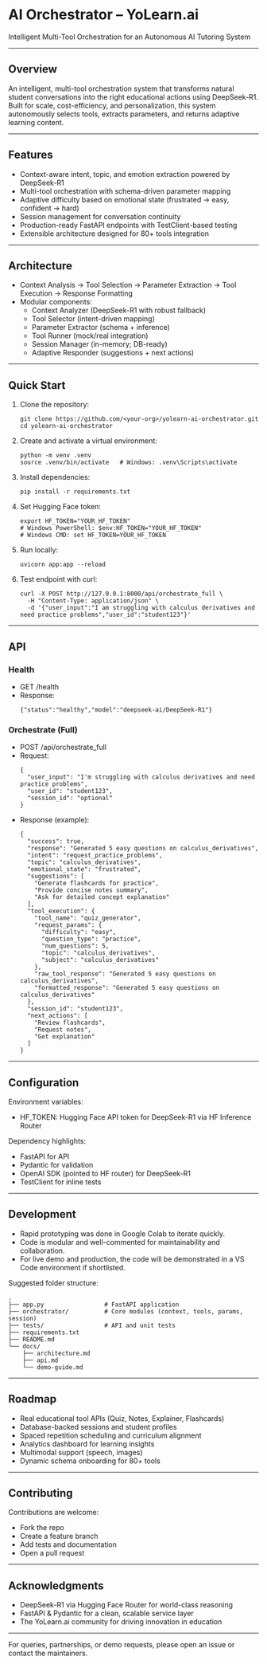 # AI Orchestrator – YoLearn.ai
Intelligent Multi-Tool Orchestration for an Autonomous AI Tutoring System

***

## Overview
An intelligent, multi-tool orchestration system that transforms natural student conversations into the right educational actions using DeepSeek-R1. Built for scale, cost-efficiency, and personalization, this system autonomously selects tools, extracts parameters, and returns adaptive learning content.

***

## Features
- Context-aware intent, topic, and emotion extraction powered by DeepSeek-R1
- Multi-tool orchestration with schema-driven parameter mapping
- Adaptive difficulty based on emotional state (frustrated → easy, confident → hard)
- Session management for conversation continuity
- Production-ready FastAPI endpoints with TestClient-based testing
- Extensible architecture designed for 80+ tools integration

***

## Architecture
- Context Analysis → Tool Selection → Parameter Extraction → Tool Execution → Response Formatting
- Modular components:
  - Context Analyzer (DeepSeek-R1 with robust fallback)
  - Tool Selector (intent-driven mapping)
  - Parameter Extractor (schema + inference)
  - Tool Runner (mock/real integration)
  - Session Manager (in-memory; DB-ready)
  - Adaptive Responder (suggestions + next actions)

***

## Quick Start
1. Clone the repository:
   ```
   git clone https://github.com/<your-org>/yolearn-ai-orchestrator.git
   cd yolearn-ai-orchestrator
   ```

2. Create and activate a virtual environment:
   ```
   python -m venv .venv
   source .venv/bin/activate   # Windows: .venv\Scripts\activate
   ```

3. Install dependencies:
   ```
   pip install -r requirements.txt
   ```

4. Set Hugging Face token:
   ```
   export HF_TOKEN="YOUR_HF_TOKEN"
   # Windows PowerShell: $env:HF_TOKEN="YOUR_HF_TOKEN"
   # Windows CMD: set HF_TOKEN=YOUR_HF_TOKEN
   ```

5. Run locally:
   ```
   uvicorn app:app --reload
   ```

6. Test endpoint with curl:
   ```
   curl -X POST http://127.0.0.1:8000/api/orchestrate_full \
     -H "Content-Type: application/json" \
     -d '{"user_input":"I am struggling with calculus derivatives and need practice problems","user_id":"student123"}'
   ```

***

## API

### Health
- GET /health  
- Response:
  ```
  {"status":"healthy","model":"deepseek-ai/DeepSeek-R1"}
  ```

### Orchestrate (Full)
- POST /api/orchestrate_full  
- Request:
  ```
  {
    "user_input": "I'm struggling with calculus derivatives and need practice problems",
    "user_id": "student123",
    "session_id": "optional"
  }
  ```
- Response (example):
  ```
  {
    "success": true,
    "response": "Generated 5 easy questions on calculus_derivatives",
    "intent": "request_practice_problems",
    "topic": "calculus_derivatives",
    "emotional_state": "frustrated",
    "suggestions": [
      "Generate flashcards for practice",
      "Provide concise notes summary",
      "Ask for detailed concept explanation"
    ],
    "tool_execution": {
      "tool_name": "quiz_generator",
      "request_params": {
        "difficulty": "easy",
        "question_type": "practice",
        "num_questions": 5,
        "topic": "calculus_derivatives",
        "subject": "calculus_derivatives"
      },
      "raw_tool_response": "Generated 5 easy questions on calculus_derivatives",
      "formatted_response": "Generated 5 easy questions on calculus_derivatives"
    },
    "session_id": "student123",
    "next_actions": [
      "Review flashcards",
      "Request notes",
      "Get explanation"
    ]
  }
  ```

***

## Configuration
Environment variables:
- HF_TOKEN: Hugging Face API token for DeepSeek-R1 via HF Inference Router

Dependency highlights:
- FastAPI for API
- Pydantic for validation
- OpenAI SDK (pointed to HF router) for DeepSeek-R1
- TestClient for inline tests

***

## Development
- Rapid prototyping was done in Google Colab to iterate quickly.
- Code is modular and well-commented for maintainability and collaboration.
- For live demo and production, the code will be demonstrated in a VS Code environment if shortlisted.

Suggested folder structure:
```
.
├── app.py                 # FastAPI application
├── orchestrator/          # Core modules (context, tools, params, session)
├── tests/                 # API and unit tests
├── requirements.txt
├── README.md
└── docs/
    ├── architecture.md
    ├── api.md
    └── demo-guide.md
```

***

## Roadmap
- Real educational tool APIs (Quiz, Notes, Explainer, Flashcards)
- Database-backed sessions and student profiles
- Spaced repetition scheduling and curriculum alignment
- Analytics dashboard for learning insights
- Multimodal support (speech, images)
- Dynamic schema onboarding for 80+ tools

***

## Contributing
Contributions are welcome:
- Fork the repo
- Create a feature branch
- Add tests and documentation
- Open a pull request


***

## Acknowledgments
- DeepSeek-R1 via Hugging Face Router for world-class reasoning
- FastAPI & Pydantic for a clean, scalable service layer
- The YoLearn.ai community for driving innovation in education

***

For queries, partnerships, or demo requests, please open an issue or contact the maintainers.
